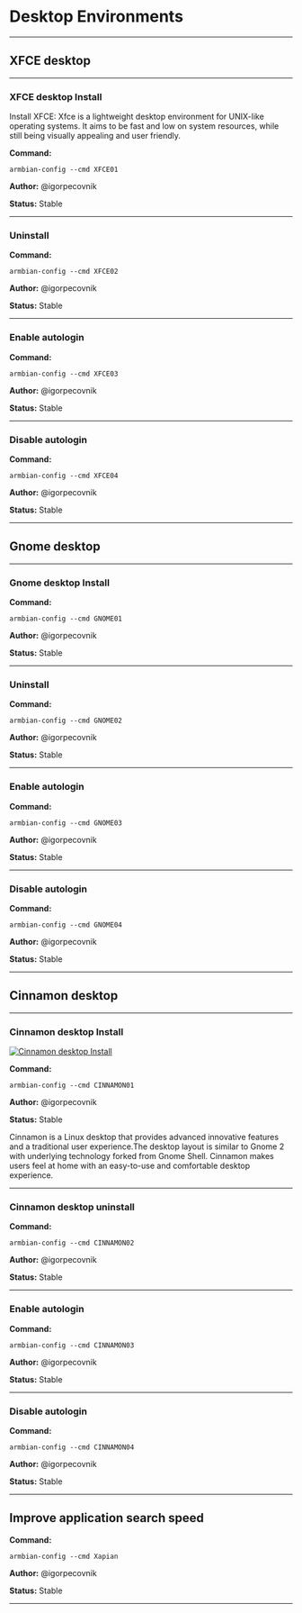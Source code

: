 # Desktop Environments


***

## XFCE desktop


***

### XFCE desktop Install
Install XFCE:
Xfce is a lightweight desktop environment for UNIX-like operating systems. It aims to be fast and low on system resources, while still being visually appealing and user friendly.

**Command:** 
~~~
armbian-config --cmd XFCE01
~~~

**Author:** @igorpecovnik

**Status:** Stable



***

### Uninstall
**Command:** 
~~~
armbian-config --cmd XFCE02
~~~

**Author:** @igorpecovnik

**Status:** Stable



***

### Enable autologin
**Command:** 
~~~
armbian-config --cmd XFCE03
~~~

**Author:** @igorpecovnik

**Status:** Stable



***

### Disable autologin
**Command:** 
~~~
armbian-config --cmd XFCE04
~~~

**Author:** @igorpecovnik

**Status:** Stable



***

## Gnome desktop


***

### Gnome desktop Install
**Command:** 
~~~
armbian-config --cmd GNOME01
~~~

**Author:** @igorpecovnik

**Status:** Stable



***

### Uninstall
**Command:** 
~~~
armbian-config --cmd GNOME02
~~~

**Author:** @igorpecovnik

**Status:** Stable



***

### Enable autologin
**Command:** 
~~~
armbian-config --cmd GNOME03
~~~

**Author:** @igorpecovnik

**Status:** Stable



***

### Disable autologin
**Command:** 
~~~
armbian-config --cmd GNOME04
~~~

**Author:** @igorpecovnik

**Status:** Stable



***

## Cinnamon desktop


***

### Cinnamon desktop Install

<!--- section image START from tools/include/images/CINNAMON01.png --->
[![Cinnamon desktop Install](/images/CINNAMON01.png)](#)
<!--- section image STOP from tools/include/images/CINNAMON01.png --->

**Command:** 
~~~
armbian-config --cmd CINNAMON01
~~~

**Author:** @igorpecovnik

**Status:** Stable


<!--- footer START from tools/include/markdown/CINNAMON01-footer.md --->
Cinnamon is a Linux desktop that provides advanced innovative features and a traditional user experience.The desktop layout is similar to Gnome 2 with underlying technology forked from Gnome Shell. Cinnamon makes users feel at home with an easy-to-use and comfortable desktop experience.
<!--- footer STOP from tools/include/markdown/CINNAMON01-header.md --->



***

### Cinnamon desktop uninstall
**Command:** 
~~~
armbian-config --cmd CINNAMON02
~~~

**Author:** @igorpecovnik

**Status:** Stable



***

### Enable autologin
**Command:** 
~~~
armbian-config --cmd CINNAMON03
~~~

**Author:** @igorpecovnik

**Status:** Stable



***

### Disable autologin
**Command:** 
~~~
armbian-config --cmd CINNAMON04
~~~

**Author:** @igorpecovnik

**Status:** Stable



***

## Improve application search speed
**Command:** 
~~~
armbian-config --cmd Xapian
~~~

**Author:** @igorpecovnik

**Status:** Stable



***

